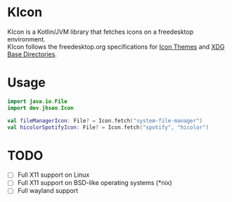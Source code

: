 # KIcon
KIcon is a Kotlin/JVM library that fetches icons on a freedesktop environment.  
KIcon follows the freedesktop.org specifications for [Icon Themes](https://specifications.freedesktop.org/icon-theme-spec/icon-theme-spec-latest.html) and [XDG Base Directories](https://specifications.freedesktop.org/basedir-spec/basedir-spec-latest.html).

# Usage
```kotlin
import java.io.File
import dev.jhseo.Icon

val fileManagerIcon: File? = Icon.fetch("system-file-manager")
val hicolorSpotifyIcon: File? = Icon.fetch("spotify", "hicolor")
```

# TODO
- [ ] Full X11 support on Linux  
- [ ] Full X11 support on BSD-like operating systems (*nix) 
- [ ] Full wayland support  
